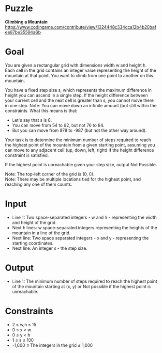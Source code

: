 # Puzzle
**Climbing a Mountain** https://www.codingame.com/contribute/view/1324448c334cca12b4b20bafee87be35594a6b

# Goal
You are given a rectangular grid with dimensions width w and height h. Each cell in the grid contains an integer value representing the height of the mountain at that point. You want to climb from one point to another on this mountain.

You have a fixed step size s, which represents the maximum difference in height you can ascend in a single step. If the height difference between your current cell and the next cell is greater than s, you cannot move there in one step. Note: You can move down an infinite amount (but still within the constraints. What this means is that:  
* Let's say that s is 8.
* You can move from 54 to 62, but not 76 to 84.
* But you can move from 978 to -987 (but not the other way around).

Your task is to determine the minimum number of steps required to reach the highest point of the mountain from a given starting point, assuming you can move to any adjacent cell (up, down, left, right) if the height difference constraint is satisfied.

If the highest point is unreachable given your step size, output Not Possible.

Note: The top-left corner of the grid is (0, 0).  
Note: There may be multiple locations tied for the highest point, and reaching any one of them counts.  

# Input
* Line 1: Two space-separated integers - w and h - representing the width and height of the grid.
* Next h lines: w space-separated integers representing the heights of the mountain in a line of the grid.
* Next line: Two space separated integers - x and y - representing the starting coordinates.
* Next line: An integer s - the step size.

# Output
* Line 1: The minimum number of steps required to reach the highest point of the mountain starting at (x, y) or Not possible if the highest point is unreachable.

# Constraints
* 2 ≤ w,h ≤ 15
* 0 ≤ x < w
* 0 ≤ y < h
* 1 ≤ s ≤ 100
* -1,000 ≤ The integers in the grid ≤ 1,000
